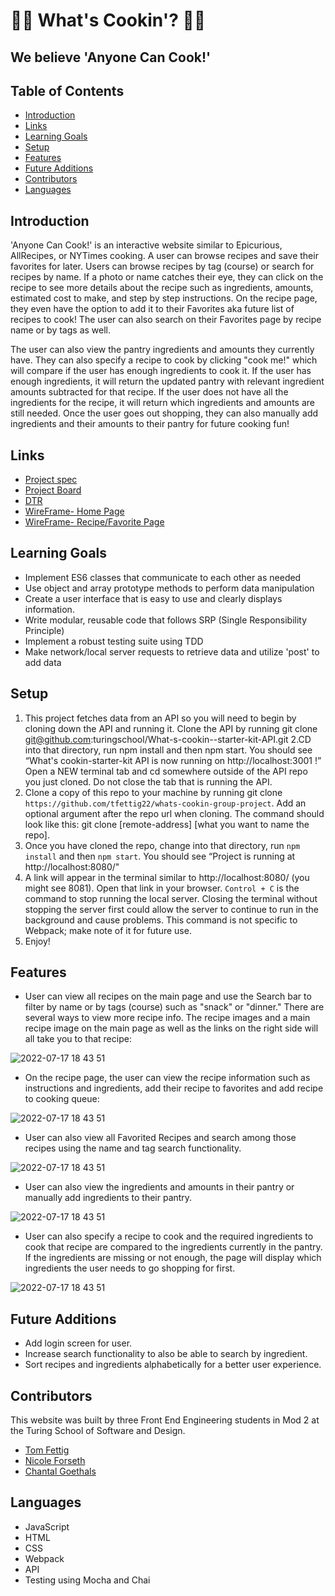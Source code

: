# 👩‍🍳 What's Cookin'? 👩‍🍳
## We believe 'Anyone Can Cook!'

## Table of Contents
- [Introduction](#introduction)
- [Links](#links)
- [Learning Goals](#learning-goals)
- [Setup](#setup)
- [Features](#features)
- [Future Additions](#future-additions)
- [Contributors](#contributors)
- [Languages](#languages)

## Introduction
'Anyone Can Cook!' is an interactive website similar to Epicurious, AllRecipes, or NYTimes cooking. A user can browse recipes and save their favorites for later. Users can browse recipes by tag (course) or search for recipes by name. If a photo or name catches their eye, they can click on the recipe to see more details about the recipe such as ingredients, amounts, estimated cost to make, and step by step instructions. On the recipe page, they even have the option to add it to their Favorites aka future list of recipes to cook! The user can also search on their Favorites page by recipe name or by tags as well.

The user can also view the pantry ingredients and amounts they currently have. They can also specify a recipe to cook by clicking "cook me!" which will compare if the user has enough ingredients to cook it. If the user has enough ingredients, it will return the updated pantry with relevant ingredient amounts subtracted for that recipe. If the user does not have all the ingredients for the recipe, it will return which ingredients and amounts are still needed. Once the user goes out shopping, they can also manually add ingredients and their amounts to their pantry for future cooking fun!

## Links
- [Project spec](https://frontend.turing.edu/projects/whats-cookin-part-one.html)
- [Project Board](https://github.com/users/tfettig22/projects/1)
- [DTR](https://gist.github.com/GOECHA/d7bcb7fc6ac06c54144e9aa1259c1cfb)
- [WireFrame- Home Page](https://user-images.githubusercontent.com/102189342/179422204-fdd7ef75-4062-4c24-b966-a88e76d447c7.png)
- [WireFrame- Recipe/Favorite Page](https://user-images.githubusercontent.com/102189342/179422201-08ee9c5e-4410-476b-b611-b7a8f3c3bdfc.png)

## Learning Goals
- Implement ES6 classes that communicate to each other as needed
- Use object and array prototype methods to perform data manipulation
- Create a user interface that is easy to use and clearly displays information.
- Write modular, reusable code that follows SRP (Single Responsibility Principle)
- Implement a robust testing suite using TDD
- Make network/local server requests to retrieve data and utilize 'post' to add data

## Setup
1. This project fetches data from an API so you will need to begin by cloning down the API and running it.
Clone the API by running git clone git@github.com:turingschool/What-s-cookin--starter-kit-API.git
2.CD into that directory, run npm install and then npm start. You should see “What's cookin-starter-kit API is now running on http://localhost:3001 !”
Open a NEW terminal tab and cd somewhere outside of the API repo you just cloned. Do not close the tab that is running the API.
3. Clone a copy of this repo to your machine by running git clone `https://github.com/tfettig22/whats-cookin-group-project`. Add an optional argument after the repo url when cloning. The command should look like this: git clone [remote-address] [what you want to name the repo].
4. Once you have cloned the repo, change into that directory, run `npm install` and then `npm start`. You should see “Project is running at http://localhost:8080/"
5. A link will appear in the terminal similar to http://localhost:8080/ (you might see 8081). Open that link in your browser. `Control + C` is the command to stop running the local server. Closing the terminal without stopping the server first could allow the server to continue to run in the background and cause problems. This command is not specific to Webpack; make note of it for future use.
6. Enjoy!

## Features
- User can view all recipes on the main page and use the Search bar to filter by name or by tags (course) such as "snack" or "dinner." There are several ways to view more recipe info. The recipe images and a main recipe image on the main page as well as the links on the right side will all take you to that recipe:

![2022-07-17 18 43 51](https://media.giphy.com/media/nZSWMyKwrjrqWGK4D2/giphy.gif)

- On the recipe page, the user can view the recipe information such as instructions and ingredients, add their recipe to favorites and add recipe to cooking queue:

![2022-07-17 18 43 51](https://media.giphy.com/media/R5CsASE1SfLs9c7tda/giphy.gif)

- User can also view all Favorited Recipes and search among those recipes using the name and tag search functionality. 

![2022-07-17 18 43 51](https://media.giphy.com/media/dIrflY15FtColNPnd2/giphy.gif)

- User can also view the ingredients and amounts in their pantry or manually add ingredients to their pantry. 

![2022-07-17 18 43 51](https://media.giphy.com/media/ZVUkHjnwAU5U3sp8s6/giphy.gif)
- User can also specify a recipe to cook and the required ingredients to cook that recipe are compared to the ingredients currently in the pantry. If the ingredients are missing or not enough, the page will display which ingredients the user needs to go shopping for first. 

![2022-07-17 18 43 51](https://media.giphy.com/media/dQisqfNg6SayM7JycN/giphy.gif)
## Future Additions
- Add login screen for user. 
- Increase search functionality to also be able to search by ingredient.
- Sort recipes and ingredients alphabetically for a better user experience.  

## Contributors
This website was built by three Front End Engineering students in Mod 2 at the Turing School of Software and Design. 

- [Tom Fettig](https://github.com/tfettig22)
- [Nicole Forseth](https://github.com/forsethnico)
- [Chantal Goethals](https://github.com/GOECHA)

## Languages
- JavaScript
- HTML
- CSS
- Webpack
- API
- Testing using Mocha and Chai
